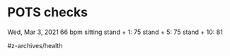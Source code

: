 # POTS checks

Wed, Mar 3, 2021
66 bpm sitting
stand + 1: 75
stand + 5: 75
stand + 10: 81




#z-archives/health